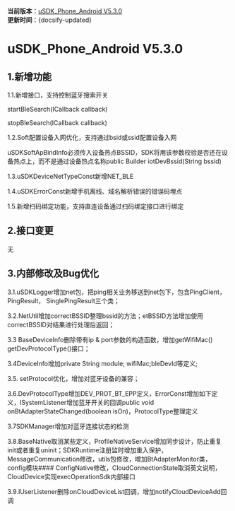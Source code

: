  **当前版本**：[uSDK_Phone_Android V5.3.0]()  
 **更新时间**：{docsify-updated}

# uSDK_Phone_Android V5.3.0
## 1.新增功能

1.1.新增接口，支持控制蓝牙搜索开关

startBleSearch(ICallback<Void> callback)

stopBleSearch(ICallback<Void> callback)

1.2.Soft配置设备入网优化，支持通过bsid或ssid配置设备入网

uSDKSoftApBindInfo必须传入设备热点BSSID，SDK将用该参数校验是否还在设备热点上，而不是通过设备热点名称public Builder iotDevBssid(String bssid)

1.3.uSDKDeviceNetTypeConst新增NET_BLE

1.4.uSDKErrorConst新增手机离线、域名解析错误的错误码埋点

1.5.新增扫码绑定功能，支持直连设备通过扫码绑定接口进行绑定

## 2.接口变更
无
## 3.内部修改及Bug优化

3.1.uSDKLogger增加net包，把ping相关业务移送到net包下，包含PingClient，PingResult， SinglePingResult三个类；

3.2.NetUtil增加correctBSSID整理bssid的方法；etBSSID方法增加使用correctBSSID对结果进行处理后返回；

3.3 BaseDeviceInfo删除带有ip & port参数的构造函数，增加getWifiMac() getDevProtocolType()接口；

3.4DeviceInfo增加private String module; wifiMac;bleDevId等定义;

3.5. setProtocol优化，增加对蓝牙设备的兼容；

3.6.DevProtocolType增加DEV_PROT_BT_EPP定义，ErrorConst增加如下定义，ISystemListener增加蓝牙开关的回调public void onBtAdapterStateChanged(boolean isOn)，ProtocolType整理定义

3.7SDKManager增加对蓝牙连接状态的检测

3.8.BaseNative取消某些定义，ProfileNativeService增加同步设计，防止重复init或者重复uninit；SDKRuntime注册监时增加重入保护，MessageCommunication修改，utils包修改，增加BtAdapterMonitor类，config模块#### ConfigNative修改，CloudConnectionState取消英文说明，CloudDevice实现execOperationSdk内部接口

3.9.IUserListener删除onCloudDeviceList回调，增加notifyCloudDeviceAdd回调
